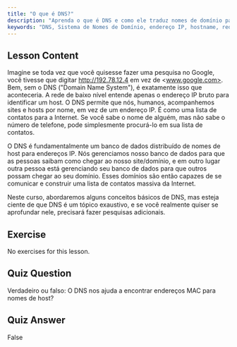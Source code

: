 ```yaml
---
title: "O que é DNS?"
description: "Aprenda o que é DNS e como ele traduz nomes de domínio para endereços IP. Entenda este conceito central da internet com nosso guia Linux para iniciantes."
keywords: "DNS, Sistema de Nomes de Domínio, endereço IP, hostname, rede Linux, iniciante, tutorial, guia"
---
```


## Lesson Content

Imagine se toda vez que você quisesse fazer uma pesquisa no Google, você tivesse que digitar <http://192.78.12.4> em vez de <www.google.com>. Bem, sem o DNS ("Domain Name System"), é exatamente isso que aconteceria. A rede de baixo nível entende apenas o endereço IP bruto para identificar um host. O DNS permite que nós, humanos, acompanhemos sites e hosts por nome, em vez de um endereço IP. É como uma lista de contatos para a Internet. Se você sabe o nome de alguém, mas não sabe o número de telefone, pode simplesmente procurá-lo em sua lista de contatos.

O DNS é fundamentalmente um banco de dados distribuído de nomes de host para endereços IP. Nós gerenciamos nosso banco de dados para que as pessoas saibam como chegar ao nosso site/domínio, e em outro lugar outra pessoa está gerenciando seu banco de dados para que outros possam chegar ao seu domínio. Esses domínios são então capazes de se comunicar e construir uma lista de contatos massiva da Internet.

Neste curso, abordaremos alguns conceitos básicos de DNS, mas esteja ciente de que DNS é um tópico exaustivo, e se você realmente quiser se aprofundar nele, precisará fazer pesquisas adicionais.

## Exercise

No exercises for this lesson.

## Quiz Question

Verdadeiro ou falso: O DNS nos ajuda a encontrar endereços MAC para nomes de host?

## Quiz Answer

False
